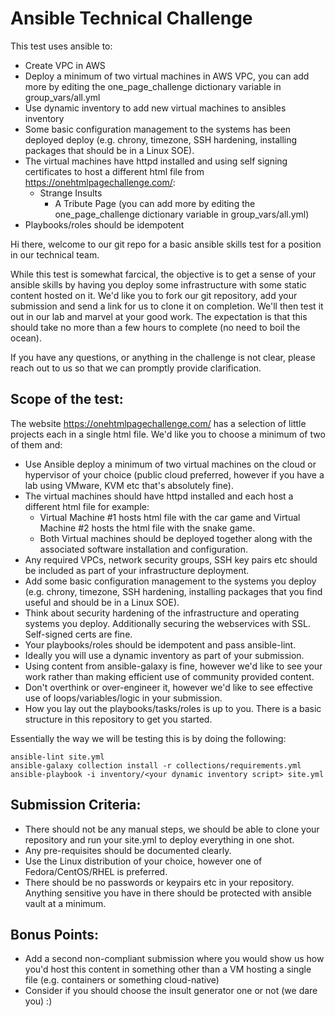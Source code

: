 # Ansible Technical Challenge

This test uses ansible to:
- Create VPC in AWS
- Deploy a minimum of two virtual machines in AWS VPC, you can add more by editing the one_page_challenge dictionary variable in group_vars/all.yml
- Use dynamic inventory to add new virtual machines to ansibles inventory
- Some basic configuration management to the systems has been deployed deploy (e.g. chrony, timezone, SSH hardening, installing packages that should be in a Linux SOE).
- The virtual machines have httpd installed and using self signing certificates to host a different html file from https://onehtmlpagechallenge.com/:
  - Strange Insults
	- A Tribute Page
  (you can add more by editing the one_page_challenge dictionary variable in group_vars/all.yml)
- Playbooks/roles should be idempotent



Hi there, welcome to our git repo for a basic ansible skills test for a position in our technical team.

While this test is somewhat farcical, the objective is to get a sense of your ansible skills by having you deploy some infrastructure with some static content hosted on it. We'd like you to fork our git repository, add your submission and send a link for us to clone it on completion. We'll then test it out in our lab and marvel at your good work. The expectation is that this should take no more than a few hours to complete (no need to boil the ocean).

If you have any questions, or anything in the challenge is not clear, please reach out to us so that we can promptly provide clarification.

## Scope of the test:

The website https://onehtmlpagechallenge.com/ has a selection of little projects each in a single html file. We'd like you to choose a minimum of two of them and:

- Use Ansible deploy a minimum of two virtual machines on the cloud or hypervisor of your choice (public cloud preferred, however if you have a lab using VMware, KVM etc that's absolutely fine).
- The virtual machines should have httpd installed and each host a different html file for example:
	- Virtual Machine #1 hosts html file with the car game and Virtual Machine #2 hosts the html file with the snake game.
	- Both Virtual machines should be deployed together along with the associated software installation and configuration.
- Any required VPCs, network security groups, SSH key pairs etc should be included as part of your infrastructure deployment.
- Add some basic configuration management to the systems you deploy (e.g. chrony, timezone, SSH hardening, installing packages that you find useful and should be in a Linux SOE).
- Think about security hardening of the infrastructure and operating systems you deploy. Additionally securing the webservices with SSL. Self-signed certs are fine.
- Your playbooks/roles should be idempotent and pass ansible-lint.
- Ideally you will use a dynamic inventory as part of your submission.
- Using content from ansible-galaxy is fine, however we'd like to see your work rather than making efficient use of community provided content.
- Don't overthink or over-engineer it, however we'd like to see effective use of loops/variables/logic in your submission.
- How you lay out the playbooks/tasks/roles is up to you. There is a basic structure in this repository to get you started.

Essentially the way we will be testing this is by doing the following:

```
ansible-lint site.yml
ansible-galaxy collection install -r collections/requirements.yml
ansible-playbook -i inventory/<your dynamic inventory script> site.yml
```

## Submission Criteria:

- There should not be any manual steps, we should be able to clone your repository and run your site.yml to deploy everything in one shot.
- Any pre-requisites should be documented clearly.
- Use the Linux distribution of your choice, however one of Fedora/CentOS/RHEL is preferred.
- There should be no passwords or keypairs etc in your repository. Anything sensitive you have in there should be protected with ansible vault at a minimum.

## Bonus Points:

- Add a second non-compliant submission where you would show us how you'd host this content in something other than a VM hosting a single file (e.g. containers or something cloud-native)
- Consider if you should choose the insult generator one or not (we dare you) :)
